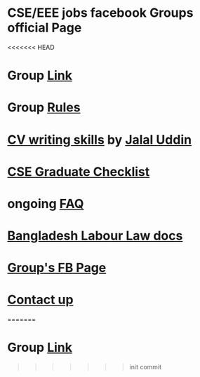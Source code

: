 # CSE/EEE jobs facebook Groups official Page

<<<<<<< HEAD
# Group [Link](https://www.facebook.com/groups/eee.cse)

# Group [Rules](https://www.facebook.com/notes/cseeee-jobs-in-bangladesh/group-rules-updated/1779746738721012/)
# [CV writing skills](https://www.facebook.com/notes/cseeee-jobs-in-bangladesh/cv-writing-skills-by-jalal-uddin/2322323847796629)  by [Jalal Uddin](https://www.facebook.com/jalal.net)
# [CSE Graduate Checklist](https://trello.com/b/0bKxmpuK/cse-graduate-checklist)
# ongoing [FAQ](https://www.facebook.com/notes/cseeee-jobs-in-bangladesh/faq/1353620508000306/)

# [Bangladesh Labour Law docs](https://www.facebook.com/notes/cseeee-jobs-in-bangladesh/bangladesh-labor-law-references/1552060524822969/)

# [Group's FB Page](https://www.facebook.com/cse.eee.bangladesh/)
# [Contact up](mailto:cse.eee.jobs.bd@gmail.com)
=======
# Group [Link](https://www.facebook.com/groups/eee.cse)
>>>>>>> init commit
